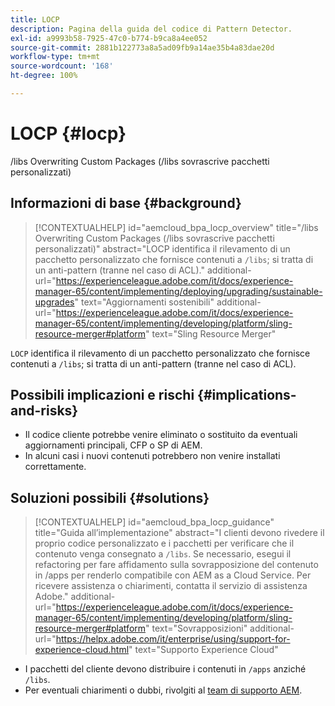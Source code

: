 ```yaml
---
title: LOCP
description: Pagina della guida del codice di Pattern Detector.
exl-id: a9993b58-7925-47c0-b774-b9ca8a4ee052
source-git-commit: 2881b122773a8a5ad09fb9a14ae35b4a83dae20d
workflow-type: tm+mt
source-wordcount: '168'
ht-degree: 100%

---
```


# LOCP {#locp}

/libs Overwriting Custom Packages (/libs sovrascrive pacchetti personalizzati)

## Informazioni di base {#background}

>[!CONTEXTUALHELP]
>id="aemcloud_bpa_locp_overview"
>title="/libs Overwriting Custom Packages (/libs sovrascrive pacchetti personalizzati)"
>abstract="LOCP identifica il rilevamento di un pacchetto personalizzato che fornisce contenuti a `/libs`; si tratta di un anti-pattern (tranne nel caso di ACL)."
>additional-url="https://experienceleague.adobe.com/it/docs/experience-manager-65/content/implementing/deploying/upgrading/sustainable-upgrades" text="Aggiornamenti sostenibili"
>additional-url="https://experienceleague.adobe.com/it/docs/experience-manager-65/content/implementing/developing/platform/sling-resource-merger#platform" text="Sling Resource Merger"

`LOCP` identifica il rilevamento di un pacchetto personalizzato che fornisce contenuti a `/libs`; si tratta di un anti-pattern (tranne nel caso di ACL).

## Possibili implicazioni e rischi {#implications-and-risks}

* Il codice cliente potrebbe venire eliminato o sostituito da eventuali aggiornamenti principali, CFP o SP di AEM.
* In alcuni casi i nuovi contenuti potrebbero non venire installati correttamente.

## Soluzioni possibili {#solutions}

>[!CONTEXTUALHELP]
>id="aemcloud_bpa_locp_guidance"
>title="Guida all’implementazione"
>abstract="I clienti devono rivedere il proprio codice personalizzato e i pacchetti per verificare che il contenuto venga consegnato a `/libs`. Se necessario, esegui il refactoring per fare affidamento sulla sovrapposizione del contenuto in /apps per renderlo compatibile con AEM as a Cloud Service. Per ricevere assistenza o chiarimenti, contatta il servizio di assistenza Adobe."
>additional-url="https://experienceleague.adobe.com/it/docs/experience-manager-65/content/implementing/developing/platform/sling-resource-merger#platform" text="Sovrapposizioni"
>additional-url="https://helpx.adobe.com/it/enterprise/using/support-for-experience-cloud.html" text="Supporto Experience Cloud"

* I pacchetti del cliente devono distribuire i contenuti in `/apps` anziché `/libs`.
* Per eventuali chiarimenti o dubbi, rivolgiti al [team di supporto AEM](https://helpx.adobe.com/it/enterprise/using/support-for-experience-cloud.html).
